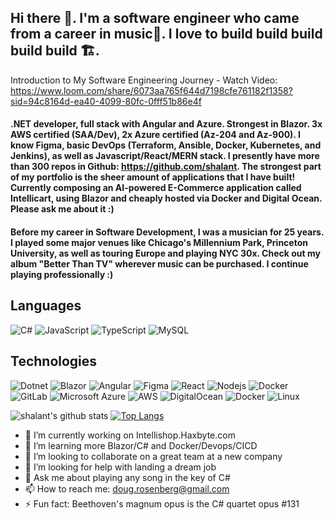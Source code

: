 ## Hi there 👋. I'm a software engineer who came from a career in music🎷. I love to build build build build build 🏗️. 
<!-- #### Presently working on an AI-powered E-Commerce application with my buddy Joao Matos, composed in Blazor, deployed via Docker Container here: http://intellishop.haxbyte.com. -->

Introduction to My Software Engineering Journey - Watch Video: https://www.loom.com/share/6073aa765f644d7198cfe761182f1358?sid=94c8164d-ea40-4099-80fc-0fff51b86e4f

#### .NET developer, full stack with Angular and Azure. Strongest in Blazor. 3x AWS certified (SAA/Dev), 2x Azure certified (Az-204 and Az-900). I know Figma, basic DevOps (Terraform, Ansible, Docker, Kubernetes, and Jenkins), as well as Javascript/React/MERN stack. I presently have more than 300 repos in Github: https://github.com/shalant. The strongest part of my portfolio is the sheer amount of applications that I have built! Currently composing an AI-powered E-Commerce application called Intellicart, using Blazor and cheaply hosted via Docker and Digital Ocean. Please ask me about it :)

#### Before my career in Software Development, I was a musician for 25 years. I played some major venues like Chicago's Millennium Park, Princeton University, as well as touring Europe and playing NYC 30x. Check out my album "Better Than TV" wherever music can be purchased. I continue playing professionally :)
<!-- #### My most recent position was at an AI company 🤖 creating frontends for Dotnet applications (Blazor, MVC). I worked with the team to refactor a customer portal, create an admin portal from scratch, produce a functional application for a fortune 100 company, and an AI-powered chatbot. The last project was for a top national law firm that requested a custom application to help sort through a litigants in a class-action lawsuit. Our application made it possible to enter a chat prompt into a tablet, and discover whether or not the person met the requirements. Additionally, the app supplied the documents that supported the conclusion.
#### I have also worked for a medium-sized manufacturing firm and a B2B marketing company. As of January, 2025, I am looking for a new role. -->

## Languages

![C#](https://custom-icon-badges.demolab.com/badge/C%23-%23239120.svg?logo=cshrp&logoColor=white)
![JavaScript](https://img.shields.io/badge/-JavaScript-000?&logo=JavaScript)
![TypeScript](https://img.shields.io/badge/-TypeScript-000?&logo=TypeScript)
![MySQL](https://img.shields.io/badge/MySQL-4479A1?logo=mysql&logoColor=fff)

## Technologies

![Dotnet](https://img.shields.io/badge/-Dotnet-000?&logo=Dotnet&logoColor=F90)
![Blazor](https://img.shields.io/badge/Blazor-512BD4?logo=blazor&logoColor=fff)
![Angular](https://img.shields.io/badge/-Angular-black?style=flat-square&logo=angular)
![Figma](https://img.shields.io/badge/Figma-F24E1E?logo=figma&logoColor=white)
![React](https://img.shields.io/badge/-React-black?style=flat-square&logo=react)
![Nodejs](https://img.shields.io/badge/-Nodejs-black?style=flat-square&logo=Node.js)
![Docker](https://img.shields.io/badge/-Docker-black?style=flat-square&logo=docker)
![GitLab](https://img.shields.io/badge/-GitLab-FCA121?style=flat-square&logo=gitlab)
![Microsoft Azure](https://custom-icon-badges.demolab.com/badge/Microsoft%20Azure-0089D6?logo=msazure&logoColor=white)
![AWS](https://img.shields.io/badge/AWS-%23FF9900.svg?logo=amazon-web-services&logoColor=white)
![DigitalOcean](https://img.shields.io/badge/-Digital%20Ocean-darkblue?style=flat-square&logo=digitalocean)
![Docker](https://img.shields.io/badge/-Docker-000?&logo=Docker)
![Linux](https://img.shields.io/badge/Linux-FCC624?logo=linux&logoColor=black)

![shalant's github stats](https://github-readme-stats.vercel.app/api?username=shalant)
[![Top Langs](https://github-readme-stats.vercel.app/api/top-langs/?username=shalant)](https://github.com/shalant/github-readme-stats)


<!--
**shalant/shalant** is a ✨ _special_ ✨ repository because its `README.md` (this file) appears on your GitHub profile.

Here are some ideas to get you started:
-->
- 🔭 I’m currently working on Intellishop.Haxbyte.com
- 🌱 I’m learning more Blazor/C# and Docker/Devops/CICD
- 👯 I’m looking to collaborate on a great team at a new company
- 🤔 I’m looking for help with landing a dream job
- 💬 Ask me about playing any song in the key of C#
- 📫 How to reach me: doug.rosenberg@gmail.com
- ⚡ Fun fact: Beethoven's magnum opus is the C# quartet opus #131


